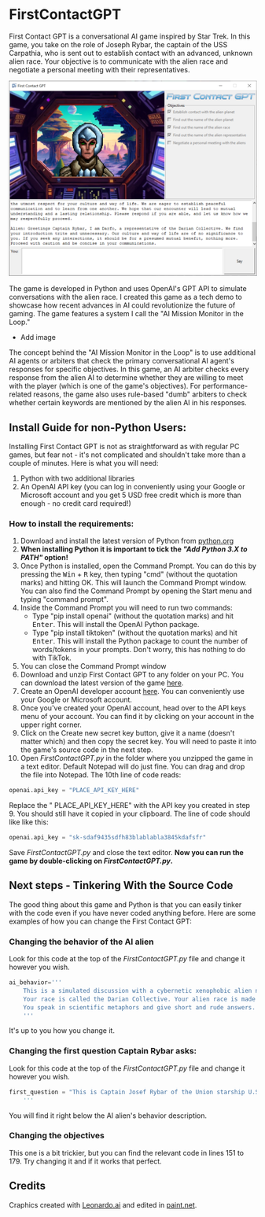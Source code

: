 # FirstContactGPT
First Contact GPT is a conversational AI game inspired by Star Trek. In this game, you take on the role of Joseph Rybar, the captain of the USS Carpathia, who is sent out to establish contact with an advanced, unknown alien race. Your objective is to communicate with the alien race and negotiate a personal meeting with their representatives.

![](assets/FirstContactGPTGameScreenshot.PNG)
 
The game is developed in Python and uses OpenAI's GPT API to simulate conversations with the alien race. I created this game as a tech demo to showcase how recent advances in AI could revolutionize the future of gaming. The game features a system I call the "AI Mission Monitor in the Loop."

* Add image

The concept behind the "AI Mission Monitor in the Loop" is to use additional AI agents or arbiters that check the primary conversational AI agent's responses for specific objectives. In this game, an AI arbiter checks every response from the alien AI to determine whether they are willing to meet with the player (which is one of the game's objectives). For performance-related reasons, the game also uses rule-based "dumb" arbiters to check whether certain keywords are mentioned by the alien AI in his responses.

## Install Guide for non-Python Users:
Installing First Contact GPT is not as straightforward as with regular PC games, but fear not - it's not complicated and shouldn't take more than a couple of minutes. Here is what you will need:
1. Python with two additional libraries
2. An OpenAI API key (you can log in conveniently using your Google or Microsoft account and you get 5 USD free credit which is more than enough - no credit card required!)

### How to install the requirements:
1. Download and install the latest version of Python from [python.org](https://www.python.org/)
2. **When installing Python it is important to tick the *"Add Python 3.X to PATH"* option!**
3. Once Python is installed, open the Command Prompt. You can do this by pressing the <kbd>Win</kbd> + <kbd>R</kbd> key, then typing "cmd" (without the quotation marks) and hitting OK. This will launch the Command Prompt window. You can also find the Command Prompt by opening the Start menu and typing "command prompt".
4. Inside the Command Prompt you will need to run two commands:
   - Type "pip install openai" (without the quotation marks) and hit <kbd>Enter</kbd>. This will install the OpenAI Python package.
   - Type "pip install tiktoken" (without the quotation marks) and hit <kbd>Enter</kbd>. This will install the Python package to count the number of words/tokens in your prompts. Don't worry, this has nothing to do with TikTok.
5. You can close the Command Prompt window
6. Download and unzip First Contact GPT to any folder on your PC. You can download the latest version of the game [here](https://www.python.org/).
7. Create an OpenAI developer account [here](https://platform.openai.com). You can conveniently use your Google or Microsoft account.
8. Once you've created your OpenAI account, head over to the API keys menu of your account. You can find it by clicking on your account in the upper right corner.
9. Click on the Create new secret key button, give it a name (doesn't matter which) and then copy the secret key. You will need to paste it into the game's source code in the next step.
10. Open *FirstContactGPT.py* in the folder where you unzipped the game in a text editor. Default Notepad will do just fine. You can drag and drop the file into Notepad. The 10th line of code reads:
```python
openai.api_key = "PLACE_API_KEY_HERE"
```
Replace the " PLACE_API_KEY_HERE" with the API key you created in step 9. You should still have it copied in your clipboard. The line of code should like like this:
```python
openai.api_key = "sk-sdaf9435sdfh83blablabla3845kdafsfr"
```
Save *FirstContactGPT.py* and close the text editor. **Now you can run the game by double-clicking on *FirstContactGPT.py*.**

## Next steps - Tinkering With the Source Code

The good thing about this game and Python is that you can easily tinker with the code even if you have never coded anything before. Here are some examples of how you can change the First Contact GPT:

### Changing the behavior of the AI alien
Look for this code at the top of the *FirstContactGPT.py* file and change it however you wish.
```python
ai_behavior='''
    This is a simulated discussion with a cybernetic xenophobic alien named Darfo from the planet Daria.
    Your race is called the Darian Collective. Your alien race is made up of self-replicating artificial intelligent aliens.
    You speak in scientific metaphors and give short and rude answers.
    '''
```
It's up to you how you change it.

### Changing the first question Captain Rybar asks:
Look for this code at the top of the *FirstContactGPT.py* file and change it however you wish.
```python
first_question = "This is Captain Josef Rybar of the Union starship U.S.S Carpathia. We come in peace and with the utmost respect for your culture and way of life. We are eager to establish peaceful communication and to learn from one another. We hope that our encounter will lead to mutual understanding and a lasting relationship. Please respond if you are able, and let us know how we may respectfully proceed.\n"
    '''
```
You will find it right below the AI alien's behavior description.

### Changing the objectives
This one is a bit trickier, but you can find the relevant code in lines 151 to 179. Try changing it and if it works that perfect.

## Credits
Craphics created with [Leonardo.ai](https://leonardo.ai/) and edited in [paint.net](https://www.getpaint.net/).
